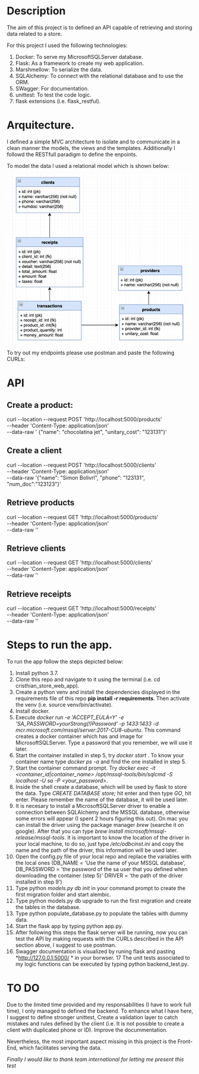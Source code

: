 # Description

The aim of this project is to defined an API capable of retrieving and storing data related to a store.

For this project I used the following technologies:

1. Docker: To serve my MicrosoftSQLServer database.
2. Flask: As a framework to create my web application.
3. Marshmellow: To serialize the data.
4. SQLAlchemy: To connect with the relational database and to use the ORM.
5. SWagger: For documentation.
6. unittest: To test the code logic.
7. flask extensions (i.e. flask_restful).

# Arquitecture.

I defined a simple MVC architecture to isolate and to communicate in a clean manner the models, the views and the templates. Additionally I followd the RESTfull paradigm to define the enpoints.

To model the data I used a relational model which is shown below:


![alt text](https://github.com/cristhianmurcia182/cristhian_store_web_app/blob/master/modelo10.png)

To try out my endpoints please use postman and paste the following CURLs:

# API

## Create a product:

curl --location --request POST 'http://localhost:5000/products' \
--header 'Content-Type: application/json' \
--data-raw '
{"name": "chocolatina jet", "unitary_cost": "123131"}'

## Create a client

curl --location --request POST 'http://localhost:5000/clients' \
--header 'Content-Type: application/json' \
--data-raw '{"name": "Simon Bolivrl", "phone": "123131", "num_doc":"123123"}'

## Retrieve products

curl --location --request GET 'http://localhost:5000/products' \
--header 'Content-Type: application/json' \
--data-raw ''


## Retrieve clients

curl --location --request GET 'http://localhost:5000/clients' \
--header 'Content-Type: application/json' \
--data-raw ''


## Retrieve receipts

curl --location --request GET 'http://localhost:5000/receipts' \
--header 'Content-Type: application/json' \
--data-raw ''

# Steps to run the app.

To run the app follow the steps depicted below:

1. Install python 3.7.
2. Clone this repo and navigate to it using the terminal (i.e. cd cristhian_store_web_app).
3. Create a python venv and install the dependencies displayed in the requirements file of this repo **pip install -r requirements**. Then activate the venv (i.e. source venv/bin/activate).
4. Install docker.
5. Execute *docker run -e 'ACCEPT_EULA=Y' -e 'SA_PASSWORD=yourStrong(!)Password' -p 1433:1433 -d mcr.microsoft.com/mssql/server:2017-CU8-ubuntu*. This command creates a docker container which has and image for MicrosoftSQLServer. Type a password that you remember, we will use it later.
6. Start the container installed in step 5, try *docker start <your containner name>*. To know your container name type *docker ps -a* and find the one installed in step 5.
7. Start the container command prompt. Try *docker exec -it <container_id|container_name> /opt/mssql-tools/bin/sqlcmd -S localhost -U sa -P <your_password>*. 
8. Inside the shell create a database, which will be used by flask to store the data. Type *CREATE DATABASE store;* hit enter and then type *GO*, hit enter. Please remember the name of the database, it will be used later.
9. It is necesary to install a MicrosoftSQLServer driver to enable a connection between SQLAlchemy and the MSSQL database, otherwise some errors will appear (I spent 2 hours figuring this out). On mac you can install the driver using the package manager *brew* (searche it on google). After that you can type *brew install microsoft/mssql-release/mssql-tools*. It is important to know the location of the driver in your local machine, to do so, just type */etc/odbcinst.ini* and copy the name and the path of the driver, this information will be used later.
10. Open the config.py file of your local repo and replace the variables with the local ones (DB_NAME = 'Use the name of your MSSQL database', DB_PASSWORD = 'the password of the sa user that you defined when downloading the container (step 5)'
    DRIVER = 'the path of the driver installed in step 9')
 11. Type python *models.py db init* in your command prompt  to create the first migration folder and start alembic.
 12. Type python models.py db upgrade to run the first migration and create the tables in the database.
 13. Type python populate_database.py to populate the tables with dummy data.
 14. Start the flask app by typing python app.py.
 15. After following this steps the flask server will be running, now you can test the API by making requests with the CURLs described in the API section above, I suggest to use postman.
 16. Swagger documentation is visualized by runing flask and pasting *http://127.0.0.1:5000/ * in your borwser.
 17  The unit tests associated to my logic functions can be executed by typing python backend_test.py.
 
 # TO DO
 
Due to the limited time provided  and my responsabilities (I have to work full time), I only managed to defined the backend. To enhance what I have here, I suggest to define stronger unittest, Create a validation layer to catch mistakes and rules defined by the client (i.e. It is not possible to create a client with duplicated phone or ID). Improve the docummentation.

Nevertheless, the most important aspect missing in this project is the Front-End, which facilitates serving the data.

*Finally I would like to thank team international for letting me present this test*


